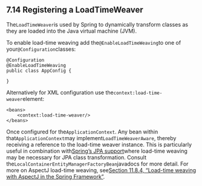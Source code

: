 ## 7.14 Registering a LoadTimeWeaver

The`LoadTimeWeaver`is used by Spring to dynamically transform classes as they are loaded into the Java virtual machine \(JVM\).

To enable load-time weaving add the`@EnableLoadTimeWeaving`to one of your`@Configuration`classes:

```
@Configuration
@EnableLoadTimeWeaving
public class AppConfig {

}
```

Alternatively for XML configuration use the`context:load-time-weaver`element:

```
<beans>
    <context:load-time-weaver/>
</beans>
```

Once configured for the`ApplicationContext`. Any bean within that`ApplicationContext`may implement`LoadTimeWeaverAware`, thereby receiving a reference to the load-time weaver instance. This is particularly useful in combination with[Spring’s JPA support](https://docs.spring.io/spring/docs/current/spring-framework-reference/htmlsingle/#orm-jpa)where load-time weaving may be necessary for JPA class transformation. Consult the`LocalContainerEntityManagerFactoryBean`javadocs for more detail. For more on AspectJ load-time weaving, see[Section 11.8.4, “Load-time weaving with AspectJ in the Spring Framework”](https://docs.spring.io/spring/docs/current/spring-framework-reference/htmlsingle/#aop-aj-ltw).

